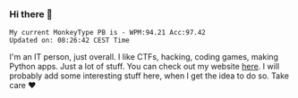 ### Hi there 👋
<!-- PB START -->
```
My current MonkeyType PB is - WPM:94.21 Acc:97.42
Updated on: 08:26:42 CEST Time
```
<!-- PB END -->
I'm an IT person, just overall. I like CTFs, hacking, coding games, making Python apps. Just a lot of stuff.
You can check out my website [here](https://skill3472.github.io/).
I will probably add some interesting stuff here, when I get the idea to do so. Take care ❤️
